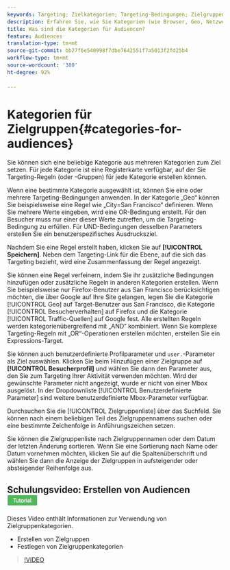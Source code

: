 ```yaml
---
keywords: Targeting; Zielkategorien; Targeting-Bedingungen; Zielgruppenmanager; benutzerdefinierte Profilparameter; Besucherprofil; benutzerdefinierte Benutzerparameter; Zielregeln
description: Erfahren Sie, wie Sie Kategorien (wie Browser, Geo, Netzwerk, Betriebssystem, Besucher-Profil) zur Zielgruppe von Inhalten verwenden.
title: Was sind die Kategorien für Audiencen?
feature: Audiences
translation-type: tm+mt
source-git-commit: bb27f6e540998f7dbe7642551f7a5013f2fd25b4
workflow-type: tm+mt
source-wordcount: '380'
ht-degree: 92%

---
```



# Kategorien für Zielgruppen{#categories-for-audiences}

Sie können sich eine beliebige Kategorie aus mehreren Kategorien zum Ziel setzen. Für jede Kategorie ist eine Registerkarte verfügbar, auf der Sie Targeting-Regeln (oder -Gruppen) für jede Kategorie erstellen können.

Wenn eine bestimmte Kategorie ausgewählt ist, können Sie eine oder mehrere Targeting-Bedingungen anwenden. In der Kategorie „Geo“ können Sie beispielsweise eine Regel wie „City=San Francisco“ definieren. Wenn Sie mehrere Werte eingeben, wird eine OR-Bedingung erstellt. Für den Besucher muss nur einer dieser Werte zutreffen, um die Targeting-Bedingung zu erfüllen. Für UND-Bedingungen desselben Parameters erstellen Sie ein benutzerspezifisches Ausdrucksziel.

Nachdem Sie eine Regel erstellt haben, klicken Sie auf **[!UICONTROL Speichern]**. Neben dem Targeting-Link für die Ebene, auf die sich das Targeting bezieht, wird eine Zusammenfassung der Regel angezeigt.

Sie können eine Regel verfeinern, indem Sie ihr zusätzliche Bedingungen hinzufügen oder zusätzliche Regeln in anderen Kategorien erstellen. Wenn Sie beispielsweise nur Firefox-Benutzer aus San Francisco berücksichtigen möchten, die über Google auf Ihre Site gelangen, legen Sie die Kategorie [!UICONTROL Geo] auf Target-Benutzer aus San Francisco, die Kategorie [!UICONTROL Besucherverhalten] auf Firefox und die Kategorie [!UICONTROL Traffic-Quellen] auf Google fest. Alle erstellten Regeln werden kategorienübergreifend mit „AND“ kombiniert. Wenn Sie komplexe Targeting-Regeln mit „OR“-Operationen erstellen möchten, erstellen Sie ein Expressions-Target.

Sie können auch benutzerdefinierte Profilparameter und `user.`-Parameter als Ziel auswählen. Klicken Sie beim Hinzufügen einer Zielgruppe auf **[!UICONTROL Besucherprofil]** und wählen Sie dann den Parameter aus, den Sie zum Targeting Ihrer Aktivität verwenden möchten. Wird der gewünschte Parameter nicht angezeigt, wurde er nicht von einer Mbox ausgelöst. In der Dropdownliste [!UICONTROL Benutzerdefinierte Parameter] sind weitere benutzerdefinierte Mbox-Parameter verfügbar.

Durchsuchen Sie die [!UICONTROL Zielgruppenliste] über das Suchfeld. Sie können nach einem beliebigen Teil des Zielgruppennamens suchen oder eine bestimmte Zeichenfolge in Anführungszeichen setzen.

Sie können die Zielgruppenliste nach Zielgruppennamen oder dem Datum der letzten Änderung sortieren. Wenn Sie eine Sortierung nach Name oder Datum vornehmen möchten, klicken Sie auf die Spaltenüberschrift und wählen Sie dann die Anzeige der Zielgruppen in aufsteigender oder absteigender Reihenfolge aus.

## Schulungsvideo: Erstellen von Audiencen ![Tutorialzeichen](/help/assets/tutorial.png)

Dieses Video enthält Informationen zur Verwendung von Zielgruppenkategorien.

* Erstellen von Zielgruppen
* Festlegen von Zielgruppenkategorien

>[!VIDEO](https://video.tv.adobe.com/v/17392)
